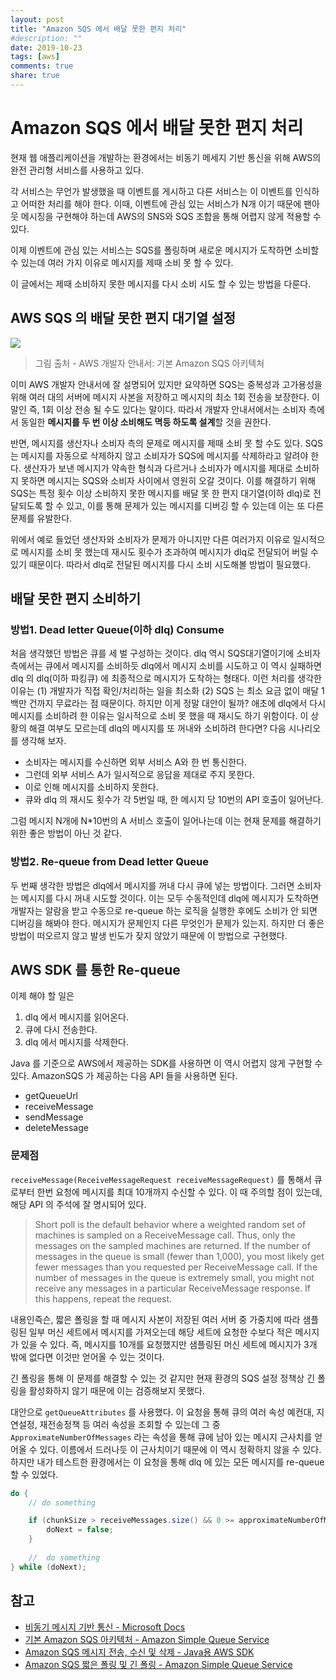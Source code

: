 ```yaml
---
layout: post
title: "Amazon SQS 에서 배달 못한 편지 처리"
#description: ""
date: 2019-10-23
tags: [aws]
comments: true
share: true
---
```


# Amazon SQS 에서 배달 못한 편지 처리

현재 웹 애플리케이션을 개발하는 환경에서는 비동기 메세지 기반 통신을 위해 AWS의 완전 관리형 서비스를 사용하고 있다.

각 서비스는 무언가 발생했을 때 이벤트를 게시하고 다른 서비스는 이 이벤트를 인식하고 어떠한 처리를 해야 한다. 이때, 이벤트에 관심 있는 서비스가 N개 이기 때문에 팬아웃 메시징을 구현해야 하는데 AWS의 SNS와 SQS 조합을 통해 어렵지 않게 적용할 수 있다.

이제 이벤트에 관심 있는 서비스는 SQS를 폴링하며 새로운 메시지가 도착하면  소비할 수 있는데 여러 가지 이유로 메시지를 제때 소비 못 할 수 있다.

이 글에서는 제때 소비하지 못한 메시지를 다시 소비 시도 할 수 있는 방법을 다룬다.

## AWS SQS 의 배달 못한 편지 대기열 설정
![](https://docs.aws.amazon.com/ko_kr/AWSSimpleQueueService/latest/SQSDeveloperGuide/images/ArchOverview.png)
> 그림 출처 - AWS 개발자 안내서: 기본 Amazon SQS 아키텍처

이미 AWS 개발자 안내서에 잘 설명되어 있지만 요약하면 SQS는 중복성과 고가용성을 위해 여러 대의 서버에 메시지 사본을 저장하고 메시지의 최소 1회 전송을 보장한다. 이말인 즉, 1회 이상 전송 될 수도 있다는 말이다. 따라서 개발자 안내서에서는 소비자 측에서 동일한 **메시지를 두 번 이상 소비해도 멱등 하도록 설계**할 것을 권한다.

반면, 메시지를 생산자나 소비자 측의 문제로 메시지를 제때 소비 못 할 수도 있다. SQS는 메시지를 자동으로 삭제하지 않고 소비자가 SQS에 메시지를 삭제하라고 알려야 한다. 생산자가 보낸 메시지가 약속한 형식과 다르거나 소비자가 메시지를 제대로 소비하지 못하면 메시지는 SQS와 소비자 사이에서 영원히 오갈 것이다.
이를 해결하기 위해 SQS는 특정 횟수 이상 소비하지 못한 메시지를 배달 못 한 편지 대기열(이하 dlq)로  전달되도록 할 수 있고, 이를 통해 문제가 있는 메시지를 디버깅 할 수 있는데 이는 또 다른 문제를 유발한다.

위에서 예로 들었던 생산자와 소비자가 문제가 아니지만 다른 여러가지 이유로 일시적으로 메시지를 소비 못 했는데 재시도 횟수가 초과하여 메시지가 dlq로 전달되어 버릴 수 있기 때문이다. 따라서 dlq로 전달된 메시지를 다시 소비 시도해볼 방법이 필요했다.


## 배달 못한 편지 소비하기
### 방법1. Dead letter Queue(이하 dlq) Consume
처음 생각했던 방법은 큐를 세 벌 구성하는 것이다. dlq 역시 SQS대기열이기에 소비자 측에서는 큐에서 메시지를 소비하듯 dlq에서 메시지 소비를 시도하고 이 역시 실패하면 dlq 의 dlq(이하 파킹큐) 에 최종적으로 메시지가 도착하는 형태다. 이런 처리를 생각한 이유는 (1) 개발자가 직접 확인/처리하는 일을 최소화 (2) SQS 는 최소 요금 없이 매달 1백만 건까지 무료라는 점 때문이다. 하지만 이게 정말 대안이 될까?
애초에 dlq에서 다시 메시지를 소비하려 한 이유는 일시적으로 소비 못 했을 때 재시도 하기 위함이다. 이 상황의 해결 여부도 모르는데 dlq의 메시지를 또 꺼내와 소비하려 한다면? 다음 시나리오를 생각해 보자.

- 소비자는 메시지를 수신하면 외부 서비스 A와 한 번 통신한다.
- 그런데 외부 서비스 A가 일시적으로 응답을 제대로 주지 못한다.
- 이로 인해 메시지를 소비하지 못한다.
- 큐와 dlq 의 재시도 횟수가 각 5번일 때, 한 메시지 당 10번의 API 호출이 일어난다.

그럼 메시지 N개에 N*10번의 A 서비스 호출이 일어나는데 이는 현재 문제를 해결하기 위한 좋은 방법이 아닌 것 같다.

### 방법2. Re-queue from Dead letter Queue
두 번째 생각한 방법은 dlq에서 메시지를 꺼내 다시 큐에 넣는 방법이다. 그러면 소비자는 메시지를 다시 꺼내 시도할 것이다. 이는 모두 수동적인데 dlq에 메시지가 도착하면 개발자는 알람을 받고 수동으로 re-queue 하는 로직을 실행한 후에도 소비가 안 되면 디버깅을 해봐야 한다. 메시지가 문제인지 다른 무엇인가 문제가 있는지.
하지만 더 좋은 방법이 떠오르지 않고 발생 빈도가 잦지 않았기 때문에 이 방법으로 구현했다.


## AWS SDK 를 통한 Re-queue
이제 해야 할 일은
1. dlq 에서 메시지를 읽어온다.
2. 큐에 다시 전송한다.
3. dlq 에서 메시지를 삭제한다.

Java 를 기준으로 AWS에서 제공하는 SDK를 사용하면 이 역시 어렵지 않게 구현할 수 있다. AmazonSQS 가 제공하는 다음 API 들을 사용하면 된다.
- getQueueUrl
- receiveMessage
- sendMessage
- deleteMessage

### 문제점
`receiveMessage(ReceiveMessageRequest receiveMessageRequest)` 를 통해서 큐로부터 한번 요청에 메시지를 최대 10개까지 수신할 수 있다. 이 때 주의할 점이 있는데, 해당 API 의 주석에 잘 명시되어 있다.

> Short poll is the default behavior where a weighted random set of machines is sampled on a ReceiveMessage call. Thus, only the messages on the sampled machines are returned. If the number of messages in the queue is small (fewer than 1,000), you most likely get fewer messages than you requested per ReceiveMessage call. If the number of messages in the queue is extremely small, you might not receive any messages in a particular ReceiveMessage response. If this happens, repeat the request.

내용인즉슨, 짧은 폴링을 할 때 메시지 사본이 저장된 여러 서버 중 가중치에 따라 샘플링된 일부 머신 세트에서 메시지를 가져오는데 해당 세트에 요청한 수보다 적은 메시지가 있을 수 있다. 즉, 메시지를 10개를 요청했지만 샘플링된 머신 세트에 메시지가 3개 밖에 없다면 이것만 얻어올 수 있는 것이다.

긴 폴링을 통해 이 문제를 해결할 수 있는 것 같지만 현재 환경의 SQS 설정 정책상  긴 폴링을 활성화하지 않기 때문에 이는 검증해보지 못했다.

대안으로  `getQueueAttributes` 를 사용했다. 이 요청을 통해 큐의 여러 속성 예컨대, 지연설정, 재전송정책 등 여러 속성을 조회할 수 있는데 그 중 `ApproximateNumberOfMessages` 라는 속성을 통해 큐에 남아 있는 메시지 근사치를 얻어올 수 있다. 이름에서 드러나듯 이 근사치이기 때문에 이 역시 정확하지 않을 수 있다. 하지만 내가 테스트한 환경에서는 이 요청을 통해 dlq 에 있는 모든 메시지를 re-queue 할 수 있었다.

```java
do {
    // do something

    if (chunkSize > receiveMessages.size() && 0 >= approximateNumberOfMessages) {
        doNext = false;
    }
    
    //  do something
} while (doNext);
```




## 참고
- [비동기 메시지 기반 통신 - Microsoft Docs](https://docs.microsoft.com/ko-kr/dotnet/architecture/microservices/architect-microservice-container-applications/asynchronous-message-based-communication)
- [기본 Amazon SQS 아키텍처 - Amazon Simple Queue Service](https://docs.aws.amazon.com/ko_kr/AWSSimpleQueueService/latest/SQSDeveloperGuide/sqs-basic-architecture.html)
- [Amazon SQS 메시지 전송, 수신 및 삭제 - Java용 AWS SDK](https://docs.aws.amazon.com/ko_kr/sdk-for-java/v1/developer-guide/examples-sqs-messages.html)
- [Amazon SQS 짧은 폴링 및 긴 폴링 - Amazon Simple Queue Service](https://docs.aws.amazon.com/ko_kr/AWSSimpleQueueService/latest/SQSDeveloperGuide/sqs-short-and-long-polling.html)
